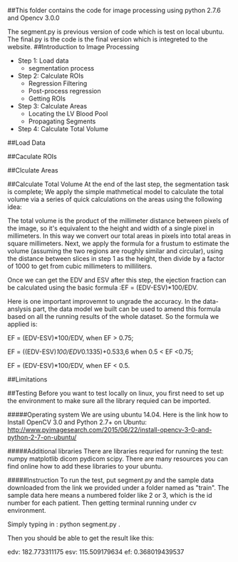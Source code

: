 ##This folder contains the code for image processing using python 2.7.6 and Opencv 3.0.0

 The segment.py is previous version of code which is test on local ubuntu. The final.py is the code is the final version which is integreted to the website.
##Introduction to Image Processing

-  Step 1: Load data 
	-  segmentation process
-  Step 2: Calculate ROIs 
	-  Regression Filtering
	-  Post-process regression
	-  Getting ROIs
-  Step 3: Calculate Areas 
	-  Locating the LV Blood Pool
	-  Propagating Segments
-  Step 4: Calculate Total Volume


##Load Data

##Caculate ROIs

##Clculate Areas

##Calculate Total Volume
  At the end of the last step, the segmentation task is complete; We apply the simple mathmetical model to calculate the total volume via a series of quick calculations on the areas using the following idea:
  
  The total volume is the product of the millimeter distance between pixels of the image, so it's equivalent to the height and width of a single pixel in millimeters. In this way we convert our total areas in pixels into total areas in square millimeters. Next, we apply the formula for a frustum to estimate the volume (assuming the two regions are roughly similar and circular), using the distance between slices in step 1 as the height, then divide by a factor of 1000 to get from cubic millimeters to milliliters.
  
  Once we can get the EDV and ESV after this step, the ejection fraction can be calculated using the basic formula :EF = (EDV-ESV)*100/EDV.
  
  Here is one important improvemnt to ungrade the accuracy. In the data-anslysis part, the data model we built can be used to amend this formula based on all the running results of the whole dataset. 
  So the formula we applied is: 
  
  EF = (EDV-ESV)*100/EDV, when EF > 0.75;
  
  EF = ((EDV-ESV)*100/EDV*0.1335)+0.533,6 when 0.5 < EF <0.75;
  
  EF = (EDV-ESV)*100/EDV, when EF < 0.5.
  

##Limitations

##Testing
Before you want to test locally on linux, you first need to set up the environment to make sure all the library requied can be imported.

#####Operating system
We are using ubuntu 14.04. 
Here is the link how to Install OpenCV 3.0 and Python 2.7+ on Ubuntu: http://www.pyimagesearch.com/2015/06/22/install-opencv-3-0-and-python-2-7-on-ubuntu/

#####Additional libraries
There are libraries requried for running the test: numpy matplotlib dicom pydicom scipy. There are many resources you can find online how to add these libraries to your ubuntu.

#####Instruction
To run the test, put segment.py and the sample data downloaded from the link we provided under a folder named as "train". The sample data here means a numbered folder like 2 or 3, which is the id number for each patient. Then getting terminal running under cv environment. 

Simply typing in : python segment.py . 

Then you should be able to get the result like this: 

edv: 182.773311175 esv: 115.509179634 ef: 0.368019439537






